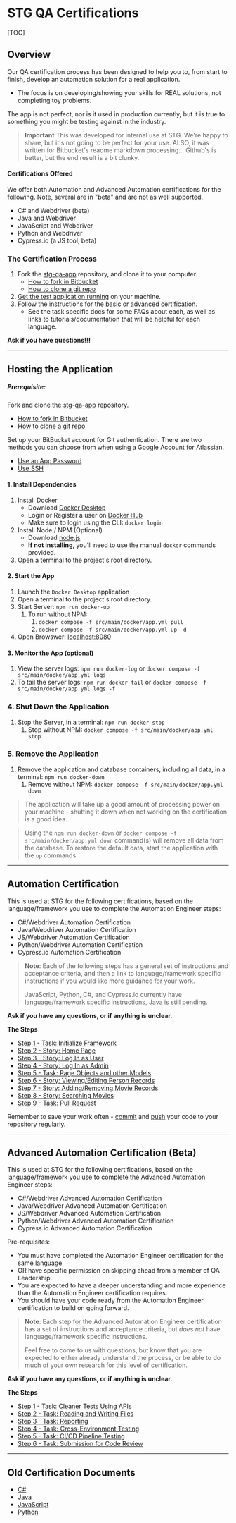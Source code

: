 # STG QA Certifications

[TOC]

## Overview

Our QA certification process has been designed to help you to, from start to finish, develop an automation solution for a real application.

-   The focus is on developing/showing your skills for REAL solutions, not completing toy problems.

The app is not perfect, nor is it used in production currently, but it is true to something you might be testing against in the industry.

> **Important**
> This was developed for internal use at STG. We're happy to share, but it's not going to be perfect for your use. ALSO, it was written for Bitbucket's readme markdown processing... Github's is better, but the end result is a bit clunky.

#### Certifications Offered

We offer both Automation and Advanced Automation certifications for the following. Note, several are in "beta" and are not as well supported.

-   C# and Webdriver (beta)
-   Java and Webdriver
-   JavaScript and Webdriver
-   Python and Webdriver
-   Cypress.io (a JS tool, beta)

### The Certification Process

1. Fork the [stg-qa-app](https://github.com/qa-at-the-point/stg-qa-app) repository, and clone it to your computer.
    - [How to fork in Bitbucket](https://confluence.atlassian.com/bitbucket/forking-a-repository-221449527.html)
    - [How to clone a git repo](https://support.atlassian.com/bitbucket-cloud/docs/clone-a-git-repository/)
1. [Get the test application running](#host) on your machine.
1. Follow the instructions for the [basic](#basic) or [advanced](#advanced) certification.
    - See the task specific docs for some FAQs about each, as well as links to tutorials/documentation that will be helpful for each language.

**Ask if you have questions!!!**

---

## Hosting the Application

##### Prerequisite:

Fork and clone the [stg-qa-app](https://github.com/qa-at-the-point/stg-qa-app) repository.

-   [How to fork in Bitbucket](https://confluence.atlassian.com/bitbucket/forking-a-repository-221449527.html)
-   [How to clone a git repo](https://support.atlassian.com/bitbucket-cloud/docs/clone-a-git-repository/)

Set up your BitBucket account for Git authentication. There are two methods you can choose from when using a Google Account for Atlassian.

-   [Use an App Password](https://support.atlassian.com/bitbucket-cloud/docs/app-passwords/)
-   [Use SSH](https://support.atlassian.com/bitbucket-cloud/docs/set-up-an-ssh-key/)

#### 1. Install Dependencies

1. Install Docker
    - Download [Docker Desktop](https://www.docker.com/products/docker-desktop)
    - Login or Register a user on [Docker Hub](https://hub.docker.com)
    - Make sure to login using the CLI: `docker login`
1. Install Node / NPM (Optional)
    - Download [node.js](https://nodejs.org/en/download/)
    - **If not installing**, you'll need to use the manual `docker` commands provided.
1. Open a terminal to the project's root directory.

#### 2. Start the App

1. Launch the `Docker Desktop` application
1. Open a terminal to the project's root directory.
1. Start Server: `npm run docker-up`
    1. To run without NPM:
        1. `docker compose -f src/main/docker/app.yml pull`
        1. `docker compose -f src/main/docker/app.yml up -d`
1. Open Browswer: [localhost:8080](http://localhost:8080)

#### 3. Monitor the App (optional)

1. View the server logs: `npm run docker-log` or `docker compose -f src/main/docker/app.yml logs`
1. To tail the server logs: `npm run docker-tail` or `docker compose -f src/main/docker/app.yml logs -f`

### 4. Shut Down the Application

1. Stop the Server, in a terminal: `npm run docker-stop`
    1. Stop without NPM: `docker compose -f src/main/docker/app.yml stop`

### 5. Remove the Application

1. Remove the application and database containers, including all data, in a terminal: `npm run docker-down`
    1. Remove without NPM: `docker compose -f src/main/docker/app.yml down`

> The application will take up a good amount of processing power on your machine - shutting it down when not working on the certification is a good idea.

> Using the `npm run docker-down` or `docker compose -f src/main/docker/app.yml down` command(s) will remove all data from the database. To restore the default data, start the application with the `up` commands.

---

## Automation Certification

This is used at STG for the following certifications, based on the language/framework you use to complete the Automation Engineer steps:

-   C#/Webdriver Automation Certification
-   Java/Webdriver Automation Certification
-   JS/Webdriver Automation Certification
-   Python/Webdriver Automation Certification
-   Cypress.io Automation Certification

> **Note**: Each of the following steps has a general set of instructions and acceptance criteria, and then a link to language/framework specific instructions if you would like more guidance for your work.
>
> JavaScript, Python, C#, and Cypress.io currently have language/framework specific instructions, Java is still pending.

**Ask if you have any questions, or if anything is unclear.**

**The Steps**

-   [Step 1 - Task: Initialize Framework](/readme/basic/step1.md)
-   [Step 2 - Story: Home Page](/readme/basic/step2.md)
-   [Step 3 - Story: Log In as User](/readme/basic/step3.md)
-   [Step 4 - Story: Log In as Admin](/readme/basic/step4.md)
-   [Step 5 - Task: Page Objects and other Models](/readme/basic/step5.md)
-   [Step 6 - Story: Viewing/Editing Person Records](/readme/basic/step6.md)
-   [Step 7 - Story: Adding/Removing Movie Records](/readme/basic/step7.md)
-   [Step 8 - Story: Searching Movies](/readme/basic/step8.md)
-   [Step 9 - Task: Pull Request](/readme/basic/step9.md)

Remember to save your work often - [commit](https://www.atlassian.com/git/tutorials/saving-changes) and [push](https://www.atlassian.com/git/tutorials/syncing/git-push) your code to your repository regularly.

---

## Advanced Automation Certification (Beta)

This is used at STG for the following certifications, based on the language/framework you use to complete the Advanced Automation Engineer steps:

-   C#/Webdriver Advanced Automation Certification
-   Java/Webdriver Advanced Automation Certification
-   JS/Webdriver Advanced Automation Certification
-   Python/Webdriver Advanced Automation Certification
-   Cypress.io Advanced Automation Certification

Pre-requisites:

-   You must have completed the Automation Engineer certification for the same language
-   OR have specific permission on skipping ahead from a member of QA Leadership.
-   You are expected to have a deeper understanding and more experience than the Automation Engineer certification requires.
-   You should have your code ready from the Automation Engineer certification to build on going forward.

> **Note**: Each step for the Advanced Automation Engineer certification has a set of instructions and acceptance criteria, but _does not_ have language/framework specific instructions.
>
> Feel free to come to us with questions, but know that you are expected to either already understand the process, or be able to do much of your own research for this level of certification.

**Ask if you have any questions, or if anything is unclear.**

**The Steps**

-   [Step 1 - Task: Cleaner Tests Using APIs](/readme/advanced/step1.md)
-   [Step 2 - Task: Reading and Writing Files](/readme/advanced/step2.md)
-   [Step 3 - Task: Reporting](/readme/advanced/step3.md)
-   [Step 4 - Task: Cross-Environment Testing](/readme/advanced/step4.md)
-   [Step 5 - Task: CI/CD Pipeline Testing](/readme/advanced/step5.md)
-   [Step 6 - Task: Submission for Code Review](/readme/advanced/step6.md)

---

## Old Certification Documents

-   [C#](https://docs.google.com/document/d/1y4aIeOmWgGc-wVlcG4UxoVgBL_ZeFRFvDjHIT0UBJo4/edit#heading=h.dunli9k39ffv)
-   [Java](https://docs.google.com/document/d/1QaNU7VYzyhO6ZPXfcQJw-mysO1gc3QC4sgLFgKnvOvc/edit#heading=h.dunli9k39ffv)
-   [JavaScript](https://docs.google.com/document/d/1QSldT355ljXtEmUSDgEumT3EbO7ml5sMuUIznIQhlaE/edit#heading=h.26hfj3wbnqqy)
-   [Python](https://docs.google.com/document/d/1eK36p1qRrS_DkG_sMuRxO_iYm_QMlLLbn3msb4hq9Fo/edit)
